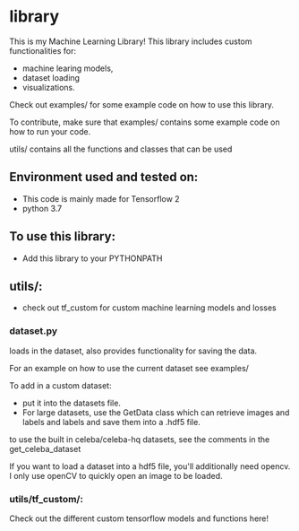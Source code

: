 # library

This is my Machine Learning Library! This library includes custom functionalities for:
- machine learing models, 
- dataset loading
- visualizations.

Check out examples/ for some example code on how to use this library.

To contribute, make sure that examples/ contains some example code on how to run your code.

utils/ contains all the functions and classes that can be used

## Environment used and tested on:
- This code is mainly made for Tensorflow 2
- python 3.7

## To use this library:
- Add this library to your PYTHONPATH

## utils/:
- check out tf_custom for custom machine learning models and losses

### dataset.py
loads in the dataset, also provides functionality for saving the data. 

For an example on how to use the current dataset see examples/

To add in a custom dataset:
- put it into the datasets file. 
- For large datasets, use the GetData class which can retrieve images and labels and labels and save them into a .hdf5 file.

to use the built in celeba/celeba-hq datasets, see the comments in the get_celeba_dataset

If you want to load a dataset into a hdf5 file, you'll additionally need opencv. I only use openCV to quickly open an image to be loaded.


### utils/tf_custom/:
Check out the different custom tensorflow models and functions here!